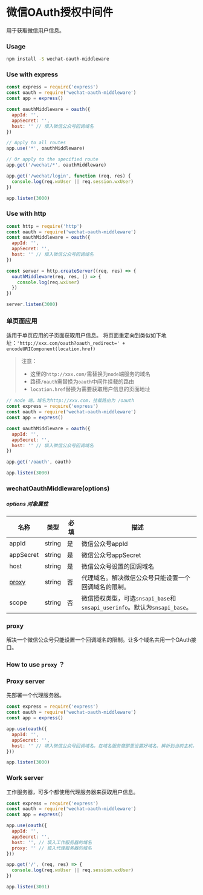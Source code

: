 # 微信OAuth授权中间件

用于获取微信用户信息。

### Usage
```bash
npm install -S wechat-oauth-middleware
```

### Use with express

```javascript
const express = require('express')
const oauth = require('wechat-oauth-middleware')
const app = express()

const oauthMiddleware = oauth({
  appId: '',
  appSecret: '',
  host: '' // 填入微信公众号回调域名
})

// Apply to all routes
app.use('*', oauthMiddleware)

// Or apply to the specified route
app.get('/wechat/*', oauthMiddleware)

app.get('/wechat/login', function (req, res) {
  console.log(req.wxUser || req.session.wxUser)
})

app.listen(3000)
```

### Use with http

```javascript
const http = require('http')
const oauth = require('wechat-oauth-middleware')
const oauthMiddleware = oauth({
  appId: '',
  appSecret: '',
  host: '' // 填入微信公众号回调域名
})

const server = http.createServer((req, res) => {
  oauthMiddleware(req, res, () => {
    console.log(req.wxUser)
  })
})

server.listen(3000)
```

### 单页面应用

适用于单页应用的子页面获取用户信息。
将页面重定向到类似如下地址：`'http://xxx.com/oauth?oauth_redirect=' + encodeURIComponent(location.href)`
> 注意：
> - 这里的`http://xxx.com/`需替换为`node`端服务的域名
> - 路径`/oauth`需替换为`oauth`中间件挂载的路由
> - `location.href`替换为需要获取用户信息的页面地址

```javascript
// node 端，域名为http://xxx.com，挂载路由为 /oauth
const express = require('express')
const oauth = require('wechat-oauth-middleware')
const app = express()

const oauthMiddleware = oauth({
  appId: '',
  appSecret: '',
  host: '' // 填入微信公众号回调域名
})

app.get('/oauth', oauth)

app.listen(3000)
```

### wechatOauthMiddleware(options)

##### options 对象属性
| 名称 | 类型 | 必填 | 描述 |
| --- | --- | --- | --- |
| appId | string | 是 | 微信公众号appId |
| appSecret | string | 是 | 微信公众号appSecret |
| host | string | 是 | 微信公众号设置的回调域名 |
| [proxy](#proxy) | string | 否 | 代理域名。解决微信公众号只能设置一个回调域名的限制。
| scope | string | 否 | 微信授权类型，可选`snsapi_base`和`snsapi_userinfo`。默认为`snsapi_base`。 |

### proxy

解决一个微信公众号只能设置一个回调域名的限制。让多个域名共用一个OAuth接口。

### How to use `proxy` ？

### Proxy server

先部署一个代理服务器。

```javascript
const express = require('express')
const oauth = require('wechat-oauth-middleware')
const app = express()

app.use(oauth({
  appId: '',
  appSecret: '',
  host: '' // 填入微信公众号回调域名。在域名服务商那里设置好域名，解析到当前主机，用反向代理代理到当前服务启动的端口。
}))

app.listen(3000)
```

### Work server

工作服务器，可多个都使用代理服务器来获取用户信息。

```javascript
const express = require('express')
const oauth = require('wechat-oauth-middleware')
const app = express()

app.use(oauth({
  appId: '',
  appSecret: '',
  host: '', // 填入工作服务器的域名
  proxy: '' // 填入代理服务器的域名
}))

app.get('/', (req, res) => {
  console.log(req.wxUser || req.session.wxUser)
})

app.listen(3001)
```

